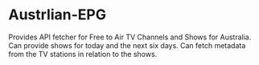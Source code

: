 # Austrlian-EPG
Provides API fetcher for Free to Air TV Channels and Shows for Australia. Can provide shows for today and the next six days. Can fetch metadata from the TV stations in relation to the shows.
